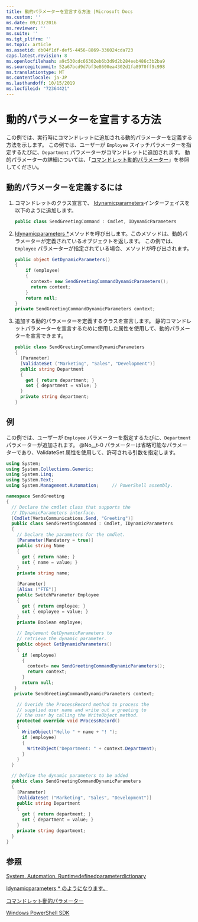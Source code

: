 ```yaml
---
title: 動的パラメーターを宣言する方法 |Microsoft Docs
ms.custom: ''
ms.date: 09/13/2016
ms.reviewer: ''
ms.suite: ''
ms.tgt_pltfrm: ''
ms.topic: article
ms.assetid: db04f1df-def5-4456-8869-336024cda723
caps.latest.revision: 8
ms.openlocfilehash: a9c530cdc66302eb6b3d9d2b284eeb486c3b2ba9
ms.sourcegitcommit: 52a67bcd9d7bf3e8600ea4302d1fa8970ff9c998
ms.translationtype: MT
ms.contentlocale: ja-JP
ms.lasthandoff: 10/15/2019
ms.locfileid: "72364421"
---
```

# <a name="how-to-declare-dynamic-parameters"></a>動的パラメーターを宣言する方法

この例では、実行時にコマンドレットに追加される動的パラメーターを定義する方法を示します。 この例では、ユーザーが `Employee` スイッチパラメーターを指定するたびに、`Department` パラメーターがコマンドレットに追加されます。 動的パラメーターの詳細については、「[コマンドレット動的パラメーター](./cmdlet-dynamic-parameters.md)」を参照してください。

## <a name="to-define-dynamic-parameters"></a>動的パラメーターを定義するには

1. コマンドレットのクラス宣言で、 [Idynamicparameters](/dotnet/api/System.Management.Automation.IDynamicParameters)インターフェイスを以下のように追加します。

   ```csharp
   public class SendGreetingCommand : Cmdlet, IDynamicParameters
   ```

2. [Idynamicparameters *](/dotnet/api/System.Management.Automation.IDynamicParameters.GetDynamicParameters)メソッドを呼び出します。このメソッドは、動的パラメーターが定義されているオブジェクトを返します。 この例では、`Employee` パラメーターが指定されている場合、メソッドが呼び出されます。

   ```csharp
   public object GetDynamicParameters()
   {
       if (employee)
       {
         context= new SendGreetingCommandDynamicParameters();
         return context;
       }
       return null;
   }
   private SendGreetingCommandDynamicParameters context;
   ```

3. 追加する動的パラメーターを定義するクラスを宣言します。 静的コマンドレットパラメーターを宣言するために使用した属性を使用して、動的パラメーターを宣言できます。

   ```csharp
   public class SendGreetingCommandDynamicParameters
   {
     [Parameter]
     [ValidateSet ("Marketing", "Sales", "Development")]
     public string Department
     {
       get { return department; }
       set { department = value; }
     }
     private string department;
   }
   ```

## <a name="example"></a>例

この例では、ユーザーが `Employee` パラメーターを指定するたびに、`Department` パラメーターが追加されます。 @No__t-0 パラメーターは省略可能なパラメーターであり、ValidateSet 属性を使用して、許可される引数を指定します。

```csharp
using System;
using System.Collections.Generic;
using System.Linq;
using System.Text;
using System.Management.Automation;     // PowerShell assembly.

namespace SendGreeting
{
  // Declare the cmdlet class that supports the
  // IDynamicParameters interface.
  [Cmdlet(VerbsCommunications.Send, "Greeting")]
  public class SendGreetingCommand : Cmdlet, IDynamicParameters
  {
    // Declare the parameters for the cmdlet.
    [Parameter(Mandatory = true)]
    public string Name
    {
      get { return name; }
      set { name = value; }
    }
    private string name;

    [Parameter]
    [Alias ("FTE")]
    public SwitchParameter Employee
    {
      get { return employee; }
      set { employee = value; }
    }
    private Boolean employee;

    // Implement GetDynamicParameters to
    // retrieve the dynamic parameter.
    public object GetDynamicParameters()
    {
      if (employee)
      {
        context= new SendGreetingCommandDynamicParameters();
        return context;
      }
      return null;
   }
   private SendGreetingCommandDynamicParameters context;

    // Overide the ProcessRecord method to process the
    // supplied user name and write out a greeting to
    // the user by calling the WriteObject method.
    protected override void ProcessRecord()
    {
      WriteObject("Hello " + name + "! ");
      if (employee)
      {
        WriteObject("Department: " + context.Department);
      }
    }
  }

  // Define the dynamic parameters to be added
  public class SendGreetingCommandDynamicParameters
  {
    [Parameter]
    [ValidateSet ("Marketing", "Sales", "Development")]
    public string Department
    {
      get { return department; }
      set { department = value; }
    }
    private string department;
  }
}
```

## <a name="see-also"></a>参照

[System. Automation. Runtimedefinedparameterdictionary](/dotnet/api/System.Management.Automation.RuntimeDefinedParameterDictionary)

[Idynamicparameters * のようになります。](/dotnet/api/System.Management.Automation.IDynamicParameters.GetDynamicParameters)

[コマンドレット動的パラメーター](./cmdlet-dynamic-parameters.md)

[Windows PowerShell SDK](../windows-powershell-reference.md)